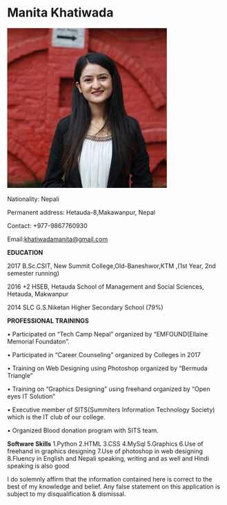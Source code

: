Manita Khatiwada
==============
![Image](https://raw.githubusercontent.com/ManitaKhatiwada/ManitaKhatiwada.github.io/master/photo.jpg)




Nationality: Nepali


Permanent address: Hetauda-8,Makawanpur, Nepal


Contact: +977-9867760930


Email:khatiwadamanita@gmail.com




**EDUCATION**


2017           B.Sc.CSIT, New Summit College,Old-Baneshwor,KTM
,(1st Year, 2nd semester running)


2016	+2 HSEB, Hetauda School of Management and Social Sciences, Hetauda, 
Makwanpur 


2014           SLC G.S.Niketan Higher Secondary School (79%) 



**PROFESSIONAL TRAININGS** 


•	Participated on “Tech Camp Nepal” organized by “EMFOUND(Ellaine Memorial Foundaton”.


•	Participated in “Career Counseling” organized by Colleges in 2017


•	Training on Web Designing using Photoshop organized by “Bermuda Triangle”


•	Training on “Graphics Designing” using freehand organized by “Open eyes IT Solution”


•	Executive member of SITS(Summiters Information Technology Society) which is the IT club of our college.


•	Organized Blood donation program with SITS team. 





**Software Skills**
1.Python
2.HTML
3.CSS
4.MySql
5.Graphics
6.Use of freehand in graphics designing
7.Use of photoshop in web designing
8.Fluency in English and Nepali speaking, writing and as well and Hindi speaking is also good


I do solemnly affirm that the information contained here is correct to the best of my knowledge and belief. Any false statement on this application is subject to my disqualification & dismissal. 




